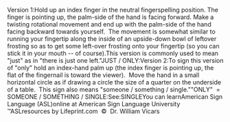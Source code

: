 Version 1:Hold up an index finger in the neutral fingerspelling position. The finger 
	is pointing up, the palm-side of the hand is facing forward. Make a twisting 
	rotational movement and end up with the palm-side of the hand facing 
	backward towards yourself.  The movement is somewhat similar to running 
	your fingertip along the inside of an upside-down bowl of leftover frosting 
	so as to get some left-over frosting onto your fingertip (so you can stick 
	it in your mouth -- of course).This version is commonly used to mean "just" 
			as in "there is just one left."JUST / ONLY:Version 2:To sign this version of "only" hold an index-hand palm up (the 
			index finger is pointing up, the flat of the fingernail is toward 
			the viewer).  Move the hand in a small horizontal circle as if 
			drawing a circle the size of a quarter on the underside of a table.  
			This sign also means "someone / something / single.""ONLY"  = SOMEONE / SOMETHING / SINGLE:See:SINGLEYou can learnAmerican Sign Language (ASL)online at American Sign Language University ™ASLresources by Lifeprint.com  ©  Dr. William Vicars